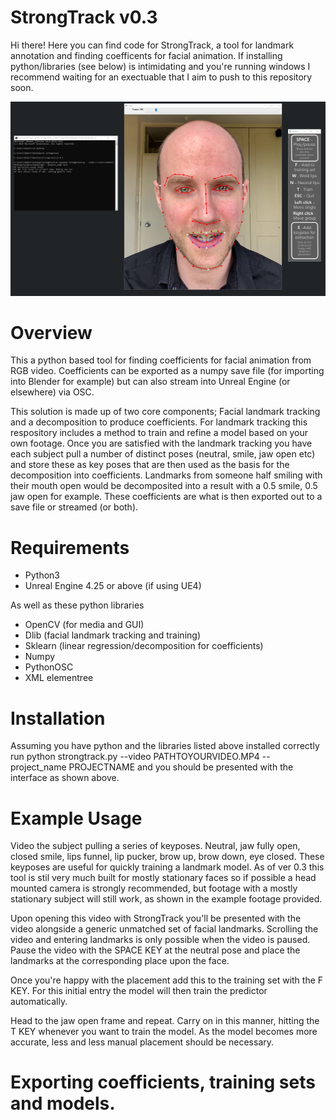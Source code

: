 # StrongTrack v0.3
Hi there! Here you can find code for StrongTrack, a tool for landmark annotation and finding coefficents for facial animation. If installing python/libraries (see below) is intimidating and you're running windows I recommend waiting for an exectuable that I aim to push to this repository soon.

![Screenshot](screenshot.jpg)

# Overview
This a python based tool for finding coefficients for facial animation from RGB video. Coefficients can be exported as a numpy save file (for importing into Blender for example) but can also stream into Unreal Engine (or elsewhere) via OSC.

This solution is made up of two core components; Facial landmark tracking and a decomposition to produce coefficients. For landmark tracking this respository includes a method to train and refine a model based on your own footage. Once you are satisfied with the landmark tracking you have each subject pull a number of distinct poses (neutral, smile, jaw open etc) and store these as key poses that are then used as the basis for the decomposition into coefficients. Landmarks from someone half smiling with their mouth open would be decomposited into a result with a 0.5 smile, 0.5 jaw open for example. These coefficients are what is then exported out to a save file or streamed (or both).

# Requirements
* Python3
* Unreal Engine 4.25 or above (if using UE4)

As well as these python libraries
* OpenCV (for media and GUI)
* Dlib (facial landmark tracking and training)
* Sklearn (linear regression/decomposition for coefficients)
* Numpy
* PythonOSC 
* XML elementree 

# Installation
Assuming you have python and the libraries listed above installed correctly run python strongtrack.py --video PATHTOYOURVIDEO.MP4 --project_name PROJECTNAME  and you should be presented with the interface as shown above.

# Example Usage
Video the subject pulling a series of keyposes. Neutral, jaw fully open, closed smile, lips funnel, lip pucker, brow up, brow down, eye closed. These keyposes are useful for quickly training a landmark model. As of ver 0.3 this tool is stil very much built for mostly stationary faces so if possible a head mounted camera is strongly recommended, but footage with a mostly stationary subject will still work, as shown in the example footage provided.

Upon opening this video with StrongTrack you'll be presented with the video alongside a generic unmatched set of facial landmarks. Scrolling the video and entering landmarks is only possible when the video is paused. Pause the video with the SPACE KEY at the neutral pose and place the landmarks at the corresponding place upon the face. 

Once you're happy with the placement add this to the training set with the F KEY. For this initial entry the model will then train the predictor automatically.

Head to the jaw open frame and repeat. Carry on in this manner, hitting the T KEY whenever you want to train the model. As the model becomes more accurate, less and less manual placement should be necessary. 

# Exporting coefficients, training sets and models.



